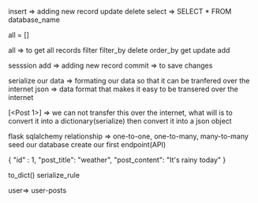 <!-- Querying database -->
<!-- sql => structured query language -->
insert => adding new record
update
delete
select => SELECT * FROM database_name

all = []

<!-- flask-sqlalchemy methods -->
all => to get all records
filter
filter_by
delete
order_by
get
update
add


<!-- db instance -->
sesssion
add => adding new record
commit => to save changes

<!-- class Post:
   def __init__(self, post_title, post_content, id = None):
       self.post_title = post_title
       self.post_content = post_content
       self.id = id

post1 = Post('Travel', "The dubai trip was interesting") -->

serialize our data => formating our data so that it can be tranfered over the internet
json => data format that makes it easy to be transered over the internet

[<Post 1>] => we can not transfer this over the internet, what will is to convert it into a dictionary(serialize) then convert it into a json object

flask sqlalchemy relationship => one-to-one, one-to-many, many-to-many
seed our database
create our first endpoint(API)

{
    "id" : 1,
    "post_title": "weather",
    "post_content": "It's rainy today"
}
<!-- SerializerMixin -->
to_dict()
serialize_rule

<!-- serializing relationship -->
user=> user-posts